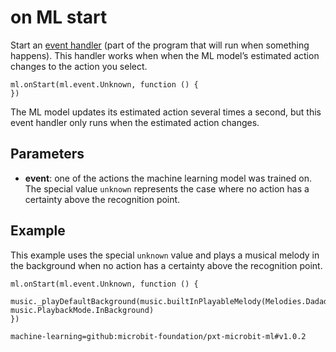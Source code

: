 # on ML start

Start an [event handler](/reference/event-handler) (part of the program that will run when something happens). This handler works when when the ML model’s estimated action changes to the action you select.

```sig
ml.onStart(ml.event.Unknown, function () {
})
```

The ML model updates its estimated action several times a second, but this event handler only runs when the estimated action changes.

## Parameters

- **event**: one of the actions the machine learning model was trained on. The special value `unknown` represents the case where no action has a certainty above the recognition point.

## Example

This example uses the special `unknown` value and plays a musical melody in the background when no action has a certainty above the recognition point.

```blocks
ml.onStart(ml.event.Unknown, function () {
    music._playDefaultBackground(music.builtInPlayableMelody(Melodies.Dadadadum), music.PlaybackMode.InBackground)
})
```

```package
machine-learning=github:microbit-foundation/pxt-microbit-ml#v1.0.2
```
